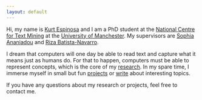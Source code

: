 ```yaml
---
layout: default
---
```


<div class="lead pretty-links">

  Hi, my name is [Kurt Espinosa](about/) and I am a PhD student at the <a href="http://www.nactem.ac.uk">National Centre for Text Mining</a> at the <a href="http://www.cs.manchester.ac.uk">University of Manchester</a>. My supervisors are <a href="http://www.nactem.ac.uk/staff/sophia.ananiadou/">Sophia Ananiadou</a> and <a href="http://personalpages.manchester.ac.uk/staff/riza.batista/default.htm"> Riza Batista-Navarro</a>.

  I dream that computers will one day be able to read text and capture what it means just as humans do. For that to happen, computers must be able to represent concepts, which is the core of my [research](research/). In my spare time, I immerse myself in small but fun [projects](projects/) or [write](blog/) about interesting topics.

  If you have any questions about my research or projects, feel free to contact me. 
</div>
